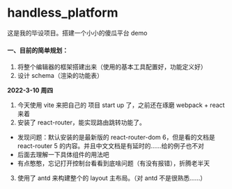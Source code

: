 # handless_platform
这是我的毕设项目。搭建一个小小的傻瓜平台 demo

#### 一、目前的简单规划：
1. 将整个编辑器的框架搭建出来（使用的基本工具配置好，功能定义好）
2. 设计 schema（渲染的功能表）


**2022-3-10 周四**
1. 今天使用 vite 来把自己的 项目 start up 了，之前还在琢磨 webpack + react 来着
2. 安装了 react-router，能实现路由跳转功能了。
- 发现问题：默认安装的是最新版的 react-router-dom 6，但是看的文档是 react-router 5 的内容。并且中文文档是有延时的……给的例子也不对
- 后面去理解一下具体组件的用法吧
- 有点憨憨，忘记打开控制台看看到底啥问题（有没有报错），折腾老半天
3. 使用了 antd 来构建整个的 layout 主布局。（对 antd 不是很熟悉……）
